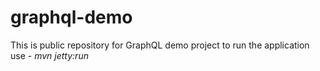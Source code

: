 # graphql-demo
This is public repository for GraphQL demo project
 to run the application use - *mvn jetty:run*
